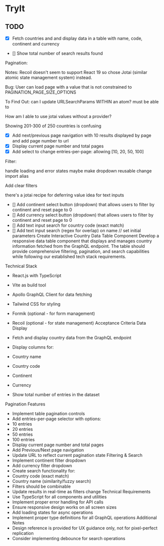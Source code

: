 # TryIt

## TODO

- [x] Fetch countries and and display data in a table with name, code, continent and currency
- [] Show total number of search results found

Pagination:

Notes: Recoil doesn't seem to support React 19 so chose Jotai (similar atomic state management system) instead.

Bug: User can load page with a value that is not constrained to PAGINATION_PAGE_SIZE_OPTIONS

To Find Out: can I update URLSearchParams WITHIN an atom? must be able to

How am I able to use jotai values without a provider?

Showing 201-300 of 250 countries is confusing

- [x] Add next/previous page navigation with 10 results displayed by page and add page number to url
- [x] Display current page number and total pages
- [x] Add select to change entries-per-page: allowing [10, 20, 50, 100]

Filter:

handle loading and error states
maybe make dropdown reusable
change import alias

Add clear filters

there's a jotai recipe for deferring value idea for text inputs

- [] Add continent select button (dropdown) that allows users to filter by continent and reset page to 0
- [] Add currency select button (dropdown) that allows users to filter by continent and reset page to 0
- [] Add text input search for country code (exact match)
- [] Add text input search (regex for overlap) on name
  // set initial parameters
  Create Interactive Country
  Data Table Component
  Develop a responsive data table component that
  displays and manages country information fetched from
  the GraphQL endpoint. The table should provide
  comprehensive filtering, pagination, and search
  capabilities while following our established tech stack
  requirements.

Technical Stack

- React.js with TypeScript
- Vite as build tool
- Apollo GraphQL Client for data fetching
- Tailwind CSS for styling
- Formik (optional - for form management)
- Recoil (optional - for state management)
  Acceptance Criteria
  Data Display
- Fetch and display country data from the GraphQL
  endpoint
- Display columns for:
- Country name
- Country code
- Continent
- Currency

- Show total number of entries in the dataset

Pagination Features

- Implement table pagination controls
- Add entries-per-page selector with options:
- 10 entries
- 20 entries
- 50 entries
- 100 entries
- Display current page number and total pages
- Add Previous/Next page navigation
- Update URL to reflect current pagination state
  Filtering & Search
- Implement continent filter dropdown
- Add currency filter dropdown
- Create search functionality for:
- Country code (exact match)
- Country name (similarity/fuzzy search)
- Filters should be combinable
- Update results in real-time as filters change
  Technical Requirements
- Use TypeScript for all components and utilities
- Implement proper error handling for API calls
- Ensure responsive design works on all screen sizes
- Add loading states for async operations
- Implement proper type definitions for all GraphQL operations
  Additional Notes
- Design reference is provided for UX guidance only, not for pixel-perfect replication
- Consider implementing debounce for search operations
